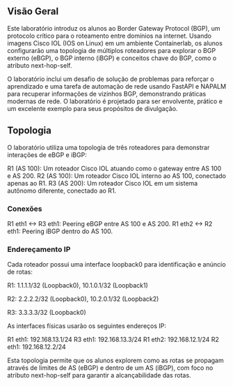 ## Visão Geral
Este laboratório introduz os alunos ao Border Gateway Protocol (BGP), um protocolo crítico para o roteamento entre domínios na internet. Usando imagens Cisco IOL (IOS on Linux) em um ambiente Containerlab, os alunos configurarão uma topologia de múltiplos roteadores para explorar o BGP externo (eBGP), o BGP interno (iBGP) e conceitos chave do BGP, como o atributo next-hop-self.

O laboratório inclui um desafio de solução de problemas para reforçar o aprendizado e uma tarefa de automação de rede usando FastAPI e NAPALM para recuperar informações de vizinhos BGP, demonstrando práticas modernas de rede. O laboratório é projetado para ser envolvente, prático e um excelente exemplo para seus propósitos de divulgação.

## Topologia
O laboratório utiliza uma topologia de três roteadores para demonstrar interações de eBGP e iBGP:

R1 (AS 100): Um roteador Cisco IOL atuando como o gateway entre AS 100 e AS 200.
R2 (AS 100): Um roteador Cisco IOL interno ao AS 100, conectado apenas ao R1.
R3 (AS 200): Um roteador Cisco IOL em um sistema autônomo diferente, conectado ao R1.

### Conexões
R1 eth1 <-> R3 eth1: Peering eBGP entre AS 100 e AS 200.
R1 eth2 <-> R2 eth1: Peering iBGP dentro do AS 100.

### Endereçamento IP
Cada roteador possui uma interface loopback0 para identificação e anúncio de rotas:

R1: 1.1.1.1/32 (Loopback0), 10.1.0.1/32 (Loopback1)

R2: 2.2.2.2/32 (Loopback0), 10.2.0.1/32 (Loopback2)

R3: 3.3.3.3/32 (Loopback0)

As interfaces físicas usarão os seguintes endereços IP:

R1 eth1: 192.168.13.1/24
R3 eth1: 192.168.13.3/24
R1 eth2: 192.168.12.1/24
R2 eth1: 192.168.12.2/24

Esta topologia permite que os alunos explorem como as rotas se propagam através de limites de AS (eBGP) e dentro de um AS (iBGP), com foco no atributo next-hop-self para garantir a alcançabilidade das rotas.